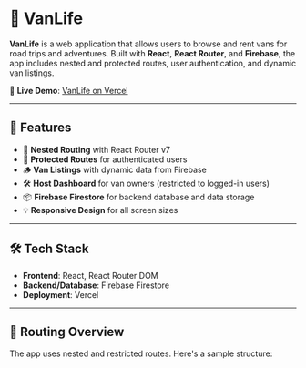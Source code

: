 # 🚐 VanLife

**VanLife** is a web application that allows users to browse and rent vans for road trips and adventures. Built with **React**, **React Router**, and **Firebase**, the app includes nested and protected routes, user authentication, and dynamic van listings.

🔗 **Live Demo**: [VanLife on Vercel](https://vans-app-lac.vercel.app/)

---

## 📸 Features

- 🧭 **Nested Routing** with React Router v7
- 🔐 **Protected Routes** for authenticated users
- 🪵 **Van Listings** with dynamic data from Firebase
- 🛠️ **Host Dashboard** for van owners (restricted to logged-in users)
- 📦 **Firebase Firestore** for backend database and data storage
- 💡 **Responsive Design** for all screen sizes

---

## 🛠️ Tech Stack

- **Frontend**: React, React Router DOM
- **Backend/Database**: Firebase Firestore
- **Deployment**: Vercel

---

## 🧭 Routing Overview

The app uses nested and restricted routes. Here's a sample structure:

